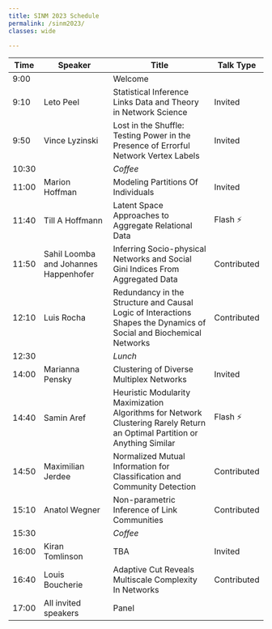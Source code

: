 ```yaml
---
title: SINM 2023 Schedule
permalink: /sinm2023/
classes: wide

---
```


| Time | Speaker | Title | Talk Type |
| ---------- | ----------- | ----------- | ----------- |
| 9:00 |  | Welcome |  |
| 9:10 | Leto Peel | Statistical Inference Links Data and Theory in Network Science | Invited |
| 9:50 | Vince Lyzinski | Lost in the Shuffle: Testing Power in the Presence of Errorful Network Vertex Labels | Invited |
| 10:30 | | *Coffee*  | |
| 11:00 | Marion Hoffman | Modeling Partitions Of Individuals | Invited |
| 11:40 | Till A Hoffmann | Latent Space Approaches to Aggregate Relational Data | Flash ⚡ |
| 11:50 | Sahil Loomba and Johannes Happenhofer | Inferring Socio-physical Networks and Social Gini Indices From Aggregated Data | Contributed |
| 12:10 | Luis Rocha | Redundancy in the Structure and Causal Logic of Interactions Shapes the Dynamics of Social and Biochemical Networks | Contributed |
| 12:30 | | *Lunch*  | |
| 14:00 | Marianna Pensky | Clustering of Diverse Multiplex Networks | Invited |
| 14:40 | Samin Aref | Heuristic Modularity Maximization Algorithms for Network Clustering Rarely Return an Optimal Partition or Anything Similar | Flash ⚡ |
| 14:50 | Maximilian Jerdee | Normalized Mutual Information for Classification and Community Detection | Contributed |
| 15:10 | Anatol Wegner | Non-parametric Inference of Link Communities | Contributed |
| 15:30 | | *Coffee*  | |
| 16:00 | Kiran Tomlinson | TBA | Invited |
| 16:40 | Louis Boucherie | Adaptive Cut Reveals Multiscale Complexity In Networks | Contributed |
| 17:00 | All invited speakers | Panel |  |

